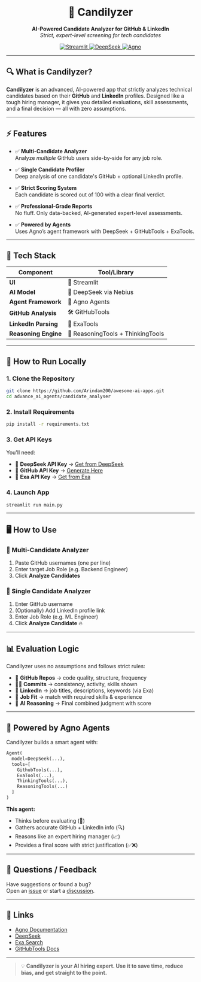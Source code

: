 <h1 align="center">🧠 Candilyzer</h1>
<p align="center">
  <strong>AI-Powered Candidate Analyzer for GitHub & LinkedIn</strong><br>
  <em>Strict, expert-level screening for tech candidates</em>
</p>

<p align="center">
  <a href="https://streamlit.io" target="_blank">
    <img src="https://img.shields.io/badge/Built%20With-Streamlit-%23FF4B4B?style=for-the-badge" alt="Streamlit">
  </a>
  <a href="https://studio.nebius.com/" target="_blank">
    <img src="https://img.shields.io/badge/AI%20Model-DeepSeek-blueviolet?style=for-the-badge" alt="DeepSeek">
  </a>
  <a href="https://agno.com" target="_blank">
    <img src="https://img.shields.io/badge/Agno-Agent%20Framework-orange?style=for-the-badge" alt="Agno">
  </a>
</p>

---

## 🔍 What is Candilyzer?

**Candilyzer** is an advanced, AI-powered app that strictly analyzes technical candidates based on their **GitHub** and **LinkedIn** profiles. Designed like a tough hiring manager, it gives you detailed evaluations, skill assessments, and a final decision — all with zero assumptions.

---

## ⚡ Features

- ✅ **Multi-Candidate Analyzer**  
  Analyze *multiple* GitHub users side-by-side for any job role.

- ✅ **Single Candidate Profiler**  
  Deep analysis of one candidate's GitHub + optional LinkedIn profile.

- ✅ **Strict Scoring System**  
  Each candidate is scored out of 100 with a clear final verdict.

- ✅ **Professional-Grade Reports**  
  No fluff. Only data-backed, AI-generated expert-level assessments.

- ✅ **Powered by Agents**  
  Uses Agno’s agent framework with DeepSeek + GitHubTools + ExaTools.

---

## 🧰 Tech Stack

| Component         | Tool/Library                        |
|-------------------|-------------------------------------|
| **UI**            | 🧼 Streamlit                        |
| **AI Model**      | 🧠 DeepSeek via Nebius                   |
| **Agent Framework** | 🧠 Agno Agents                    |
| **GitHub Analysis**| 🛠️ GitHubTools                    |
| **LinkedIn Parsing**| 🔎 ExaTools                       |
| **Reasoning Engine**| 🧩 ReasoningTools + ThinkingTools |

---

## 🚀 How to Run Locally

### 1. Clone the Repository

```bash
git clone https://github.com/Arindam200/awesome-ai-apps.git
cd advance_ai_agents/candidate_analyser
```

### 2. Install Requirements

```bash
pip install -r requirements.txt
```

### 3. Get API Keys

You'll need:

- 🔑 **DeepSeek API Key** → [Get from DeepSeek](https://deepseek.com)
- 🔑 **GitHub API Key** → [Generate Here](https://github.com/settings/tokens)
- 🔑 **Exa API Key** → [Get from Exa](https://exa.ai)

### 4. Launch App

```bash
streamlit run main.py
```

---

## 🖥️ How to Use

### 🔁 Multi-Candidate Analyzer

1. Paste GitHub usernames (one per line)
2. Enter target Job Role (e.g. Backend Engineer)
3. Click **Analyze Candidates**

### 🔎 Single Candidate Analyzer

1. Enter GitHub username
2. (Optionally) Add LinkedIn profile link
3. Enter Job Role (e.g. ML Engineer)
4. Click **Analyze Candidate** 🔥

---

## 📊 Evaluation Logic

Candilyzer uses no assumptions and follows strict rules:

- 📁 **GitHub Repos** → code quality, structure, frequency
- 🧑‍💻 **Commits** → consistency, activity, skills shown
- 💼 **LinkedIn** → job titles, descriptions, keywords (via Exa)
- 🎯 **Job Fit** → match with required skills & experience
- 🧠 **AI Reasoning** → Final combined judgment with score

---

## 🧪 Powered by Agno Agents

Candilyzer builds a smart agent with:

```python
Agent(
  model=DeepSeek(...),
  tools=[
    GithubTools(...),
    ExaTools(...),
    ThinkingTools(...),
    ReasoningTools(...)
  ]
)
```

**This agent:**
- Thinks before evaluating (🧠)
- Gathers accurate GitHub + LinkedIn info (🔍)
- Reasons like an expert hiring manager (📈)
- Provides a final score with strict justification (✅❌)

---



## 💬 Questions / Feedback

Have suggestions or found a bug?  
Open an [issue](../../issues) or start a [discussion](../../discussions).

---

## 🔗 Links

- [Agno Documentation](https://docs.agno.ai)
- [DeepSeek](https://deepseek.com)
- [Exa Search](https://exa.ai)
- [GitHubTools Docs](https://github.com/features/copilot)

---

> 💡 **Candilyzer is your AI hiring expert. Use it to save time, reduce bias, and get straight to the point.**
